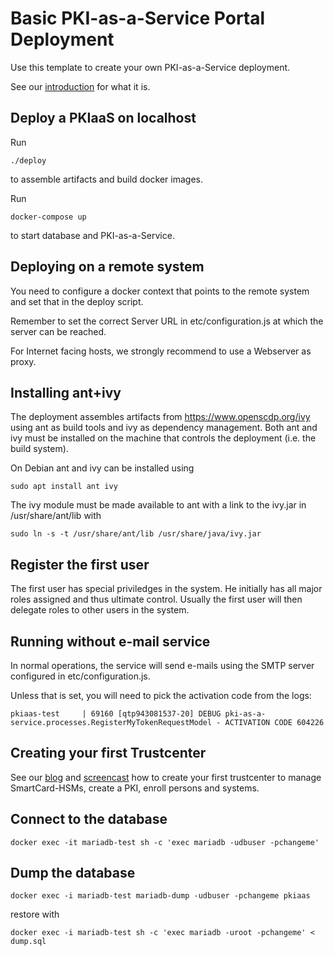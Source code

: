 # Basic PKI-as-a-Service Portal Deployment

Use this template to create your own PKI-as-a-Service deployment.

See our [introduction](https://www.smartcard-hsm.com/2018/02/13/pki-as-a-service.html) for what it is.


## Deploy a PKIaaS on localhost

Run

    ./deploy

to assemble artifacts and build docker images.

Run

    docker-compose up

to start database and PKI-as-a-Service.


## Deploying on a remote system

You need to configure a docker context that points to the remote
system and set that in the deploy script.

Remember to set the correct Server URL in etc/configuration.js at which the
server can be reached.

For Internet facing hosts, we strongly recommend to use a Webserver as proxy.


## Installing ant+ivy

The deployment assembles artifacts from https://www.openscdp.org/ivy using
ant as build tools and ivy as dependency management. Both ant and ivy must be
installed on the machine that controls the deployment (i.e. the build system).

On Debian ant and ivy can be installed using

	sudo apt install ant ivy

The ivy module must be made available to ant with a link to the ivy.jar in /usr/share/ant/lib with

	sudo ln -s -t /usr/share/ant/lib /usr/share/java/ivy.jar


## Register the first user

The first user has special priviledges in the system. He initially has all major roles
assigned and thus ultimate control. Usually the first user will then delegate roles to other
users in the system.


## Running without e-mail service

In normal operations, the service will send e-mails using the SMTP server configured in etc/configuration.js.

Unless that is set, you will need to pick the activation code from the logs:

    pkiaas-test     | 69160 [qtp943081537-20] DEBUG pki-as-a-service.processes.RegisterMyTokenRequestModel - ACTIVATION CODE 604226


## Creating your first Trustcenter

See our [blog](https://www.smartcard-hsm.com/2022/05/11/trustcenter-open-beta.html) and
[screencast](https://www.smartcard-hsm.com/2022/05/09/prepare-trustcenter-token.html) how
to create your first trustcenter to manage SmartCard-HSMs, create a PKI, enroll persons
and systems.

## Connect to the database

    docker exec -it mariadb-test sh -c 'exec mariadb -udbuser -pchangeme'

## Dump the database

    docker exec -i mariadb-test mariadb-dump -udbuser -pchangeme pkiaas

restore with

    docker exec -i mariadb-test sh -c 'exec mariadb -uroot -pchangeme' < dump.sql
